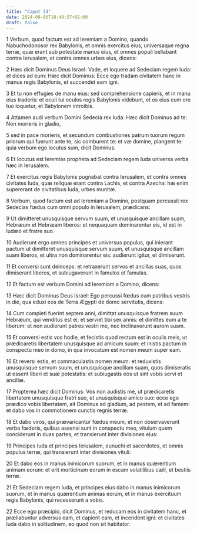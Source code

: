 ```yaml
---
title: "Caput 34"
date: 2024-09-06T18:40:57+02:00
draft: false
---
```




1 Verbum, quod factum est ad Ieremiam a Domino, quando Nabuchodonosor rex Babylonis, et omnis exercitus eius, universaque regna terræ, quæ erant sub potestate manus eius, et omnes populi bellabant contra Ierusalem, et contra omnes urbes eius, dicens:

2 Hæc dicit Dominus Deus Israel: Vade, et loquere ad Sedeciam regem Iuda: et dices ad eum: Hæc dicit Dominus: Ecce ego tradam civitatem hanc in manus regis Babylonis, et succendet eam igni.

3 Et tu non effugies de manu eius: sed comprehensione capieris, et in manu eius traderis: et oculi tui oculos regis Babylonis videbunt, et os eius cum ore tuo loquetur, et Babylonem introibis.

4 Attamen audi verbum Domini Sedecia rex Iuda: Hæc dicit Dominus ad te: Non morieris in gladio,

5 sed in pace morieris, et secundum combustiones patrum tuorum regum priorum qui fuerunt ante te, sic comburent te: et væ domine, plangent te: quia verbum ego locutus sum, dicit Dominus.

6 Et locutus est Ieremias propheta ad Sedeciam regem Iuda universa verba hæc in Ierusalem.

7 Et exercitus regis Babylonis pugnabat contra Ierusalem, et contra omnes civitates Iuda, quæ reliquæ erant contra Lachis, et contra Azecha: hæ enim supererant de civitatibus Iuda, urbes munitæ.

8 Verbum, quod factum est ad Ieremiam a Domino, postquam percussit rex Sedecias fœdus cum omni populo in Ierusalem, prædicans:

9 Ut dimitteret unusquisque servum suum, et unusquisque ancillam suam, Hebræum et Hebræam liberos: et nequaquam dominarentur eis, id est in Iudæo et fratre suo.

10 Audierunt ergo omnes principes et universus populus, qui inierant pactum ut dimitteret unusquisque servum suum, et unusquisque ancillam suam liberos, et ultra non dominarentur eis: audierunt igitur, et dimiserunt.

11 Et conversi sunt deinceps: et retraxerunt servos et ancillas suas, quos dimiserant liberos, et subiugaverunt in famulos et famulas.

12 Et factum est verbum Domini ad Ieremiam a Domino, dicens:

13 Hæc dicit Dominus Deus Israel: Ego percussi fœdus cum patribus vestris in die, qua eduxi eos de Terra Ægypti de domo servitutis, dicens:

14 Cum completi fuerint septem anni, dimittat unusquisque fratrem suum Hebræum, qui venditus est ei, et serviet tibi sex annis: et dimittes eum a te liberum: et non audierunt patres vestri me, nec inclinaverunt aurem suam.

15 Et conversi estis vos hodie, et fecistis quod rectum est in oculis meis, ut prædicaretis libertatem unusquisque ad amicum suum: et inistis pactum in conspectu meo in domo, in qua invocatum est nomen meum super eam.

16 Et reversi estis, et commaculastis nomen meum: et reduxistis unusquisque servum suum, et unusquisque ancillam suam, quos dimiseratis ut essent liberi et suæ potestatis: et subiugastis eos ut sint vobis servi et ancillæ.

17 Propterea hæc dicit Dominus: Vos non audistis me, ut prædicaretis libertatem unusquisque fratri suo, et unusquisque amico suo: ecce ego prædico vobis libertatem, ait Dominus ad gladium, ad pestem, et ad famem: et dabo vos in commotionem cunctis regnis terræ.

18 Et dabo viros, qui prævaricantur fœdus meum, et non observaverunt verba fœderis, quibus assensi sunt in conspectu meo, vitulum quem conciderunt in duas partes, et transierunt inter divisiones eius:

19 Principes Iuda et principes Ierusalem, eunuchi et sacerdotes, et omnis populus terræ, qui transierunt inter divisiones vituli:

20 Et dabo eos in manus inimicorum suorum, et in manus quærentium animam eorum: et erit morticinum eorum in escam volatilibus cæli, et bestiis terræ.

21 Et Sedeciam regem Iuda, et principes eius dabo in manus inimicorum suorum, et in manus quærentium animas eorum, et in manus exercituum regis Babylonis, qui recesserunt a vobis.

22 Ecce ego præcipio, dicit Dominus, et reducam eos in civitatem hanc, et præliabuntur adversus eam, et capient eam, et incendent igni: et civitates Iuda dabo in solitudinem, eo quod non sit habitator.

